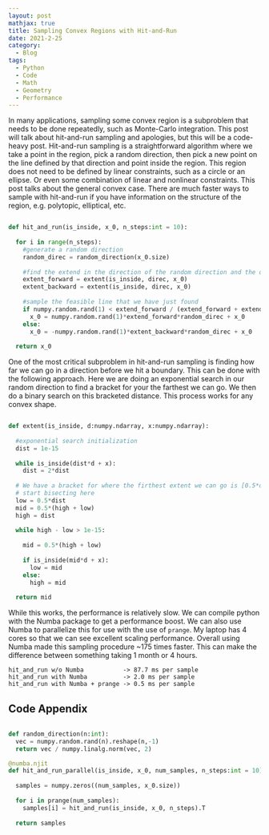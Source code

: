 ```yaml
---
layout: post
mathjax: true
title: Sampling Convex Regions with Hit-and-Run 
date: 2021-2-25
category:
  - Blog
tags:
  - Python
  - Code
  - Math
  - Geometry
  - Performance
---
```


In many applications, sampling some convex region is a subproblem that needs to be done repeatedly, such as Monte-Carlo integration. This post will talk about hit-and-run sampling and apologies, but this will be a code-heavy post. Hit-and-run sampling is a straightforward algorithm where we take a point in the region, pick a random direction, then pick a new point on the line defined by that direction and point inside the region. This region does not need to be defined by linear constraints, such as a circle or an ellipse. Or even some combination of linear and nonlinear constraints. This post talks about the general convex case. There are much faster ways to sample with hit-and-run if you have information on the structure of the region, e.g. polytopic, elliptical, etc. 

```python

def hit_and_run(is_inside, x_0, n_steps:int = 10):
  
  for i in range(n_steps):
    #generate a random direction
    random_direc = random_direction(x_0.size)
    
    #find the extend in the direction of the random direction and the opposite direction 
    extent_forward = extent(is_inside, direc, x_0)
    extent_backward = extent(is_inside, direc, x_0)
    
    #sample the feasible line that we have just found
    if numpy.random.rand(1) < extend_forward / (extend_forward + extend_backward):
      x_0 = numpy.random.rand(1)*extend_forward*random_direc + x_0
    else:
      x_0 = -numpy.random.rand(1)*extent_backward*random_direc + x_0
      
  return x_0
```


One of the most critical subproblem in hit-and-run sampling is finding how far we can go in a direction before we hit a boundary. This can be done with the following approach. Here we are doing an exponential search in our random direction to find a bracket for your the farthest we can go. We then do a binary search on this bracketed distance. This process works for any convex shape.

```python

def extent(is_inside, d:numpy.ndarray, x:numpy.ndarray):
  
  #exponential search initialization
  dist = 1e-15
  
  while is_inside(dist*d + x):
    dist = 2*dist
  
  # We have a bracket for where the firthest extent we can go is [0.5*dist, dist]
  # start bisecting here
  low = 0.5*dist
  mid = 0.5*(high + low)
  high = dist
  
  while high - low > 1e-15:
    
    mid = 0.5*(high + low)
    
    if is_inside(mid*d + x):
      low = mid
    else:
      high = mid
  
  return mid
```

While this works, the performance is relatively slow. We can compile python with the Numba package to get a performance boost. We can also use Numba to parallelize this for use with the use of ```prange```. My laptop has 4 cores so that we can see excellent scaling performance. Overall using Numba made this sampling procedure ~175 times faster. This can make the difference between something taking 1 month or 4 hours. 

```
hit_and_run w/o Numba           -> 87.7 ms per sample
hit_and_run with Numba          -> 2.0 ms per sample
hit_and_run with Numba + prange -> 0.5 ms per sample
```


## Code Appendix

```python

def random_direction(n:int):
  vec = numpy.random.rand(n).reshape(n,-1)
  return vec / numpy.linalg.norm(vec, 2)

@numba.njit
def hit_and_run_parallel(is_inside, x_0, num_samples, n_steps:int = 10):
  
  samples = numpy.zeros((num_samples, x_0.size))
  
  for i in prange(num_samples):
    samples[i] = hit_and_run(is_inside, x_0, n_steps).T
  
  return samples
```
